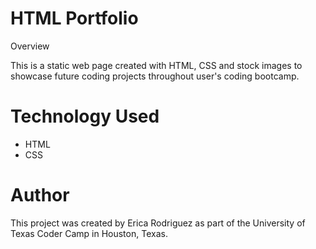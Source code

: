 # HTML Portfolio

Overview

This is a static web page created with HTML, CSS and stock images to showcase future coding projects throughout user's coding bootcamp. 

# Technology Used 
- HTML 
- CSS

# Author
This project was created by Erica Rodriguez as part of the University of Texas Coder Camp in Houston, Texas. 
